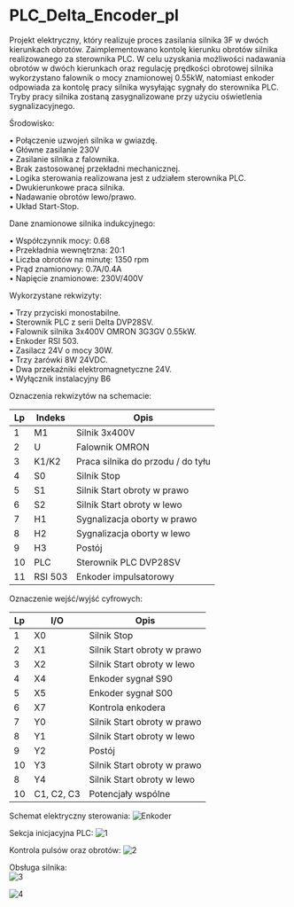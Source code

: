 # PLC_Delta_Encoder_pl

Projekt elektryczny, który realizuje proces zasilania silnika 3F w dwóch kierunkach obrotów. Zaimplementowano kontolę kierunku obrotów silnika realizowanego za sterownika PLC. 
W celu uzyskania możliwości nadawania obrotów w dwóch kierunkach oraz regulację prędkości obrotowej silnika wykorzystano falownik o mocy znamionowej 0.55kW, natomiast enkoder odpowiada za kontolę pracy silnika wysyłając sygnały do sterownika PLC. 
Tryby pracy silnika zostaną zasygnalizowane przy użyciu oświetlenia sygnalizacyjnego.

Środowisko:

•	Połączenie uzwojeń silnika w gwiazdę.<br />
•	Główne zasilanie 230V <br />
•	Zasilanie silnika z falownika.<br />
•	Brak zastosowanej przekładni mechanicznej.<br />
•	Logika sterowania realizowana jest z udziałem sterownika PLC.<br />
•	Dwukierunkowe praca silnika.<br />
•	Nadawanie obrotów lewo/prawo.<br />
•	Układ Start-Stop.<br />

Dane znamionowe silnika indukcyjnego:

•	Współczynnik mocy: 0.68<br />
•	Przekładnia wewnętrzna: 20:1<br />
•	Liczba obrotów na minutę: 1350 rpm<br />
•	Prąd znamionowy: 0.7A/0.4A<br />
•	Napięcie znamionowe: 230V/400V<br />

Wykorzystane rekwizyty:

•	Trzy przyciski monostabilne.<br />
•	Sterownik PLC z serii Delta DVP28SV.<br />
•	Falownik silnika 3x400V OMRON 3G3GV 0.55kW.<br />
•	Enkoder RSI 503.<br />
•	Zasilacz 24V o mocy 30W.<br />
•	Trzy żarówki 8W 24VDC.<br />
•	Dwa przekaźniki elektromagnetyczne 24V.<br />
•	Wyłącznik instalacyjny B6<br />

Oznaczenia rekwizytów na schemacie:

|Lp|	Indeks|	Opis|
| --- | --- | --- |
|1|	M1|	Silnik 3x400V|
|2|	U|	Falownik OMRON|
|3|	K1/K2|	Praca silnika do przodu / do tyłu|
|4|	S0|	Silnik Stop|
|5|	S1|	Silnik Start obroty w prawo|
|6|	S2|	Silnik Start obroty w lewo|
|7|	H1|	Sygnalizacja oborty w prawo|
|8|	H2|	Sygnalizacja oborty w lewo|
|9|	H3|	Postój|
|10|	PLC|	Sterownik PLC DVP28SV|
|11|	RSI 503|	Enkoder impulsatorowy|

Oznaczenie wejść/wyjść cyfrowych:

|Lp|	I/O|	Opis|
| --- | --- | --- |
|1|	X0|	Silnik Stop|
|2|	X1|	Silnik Start obroty w prawo|
|3|	X2|	Silnik Start obroty w lewo|
|4|	X4|	Enkoder sygnał S90|
|5|	X5|	Enkoder sygnał S00|
|6|	X7|	Kontrola enkodera|
|7|	Y0|	Silnik Start obroty w prawo|
|8|	Y1|	Silnik Start obroty w lewo|
|9|	Y2| 	Postój|
|10|	Y3|	Silnik Start obroty w prawo|
|8|	Y4|	Silnik Start obroty w lewo|
|10|	C1, C2, C3|	Potencjały wspólne|

Schemat elektryczny sterowania:
![Enkoder](https://github.com/cheapmouse94/PLC_Delta_Encoder/assets/75945631/29d5e40d-3c46-4d47-a2dd-1e9a81a1fe02)

Sekcja inicjacyjna PLC:
![1](https://github.com/cheapmouse94/PLC_Delta_Encoder/assets/75945631/9026d29b-643f-4f7d-a176-9010d1c2e21f)

Kontrola pulsów oraz obrotów:
![2](https://github.com/cheapmouse94/PLC_Delta_Encoder/assets/75945631/2c5c12ca-bfe3-421c-9eef-2d429008382b)

Obsługa silnika: <br/>
![3](https://github.com/cheapmouse94/PLC_Delta_Encoder/assets/75945631/b741a7c4-da22-4e6b-ba44-5e145875cb10)

![4](https://github.com/cheapmouse94/PLC_Delta_Encoder/assets/75945631/ea60571d-3374-4d61-ad3f-04e36bfff762)

